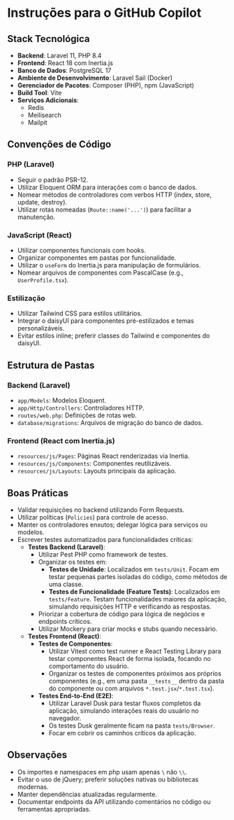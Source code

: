 # Instruções para o GitHub Copilot

## Stack Tecnológica

- **Backend**: Laravel 11, PHP 8.4
- **Frontend**: React 18 com Inertia.js
- **Banco de Dados**: PostgreSQL 17
- **Ambiente de Desenvolvimento**: Laravel Sail (Docker)
- **Gerenciador de Pacotes**: Composer (PHP), npm (JavaScript)
- **Build Tool**: Vite
- **Serviços Adicionais**:
    - Redis
    - Meilisearch
    - Mailpit

## Convenções de Código

### PHP (Laravel)

- Seguir o padrão PSR-12.
- Utilizar Eloquent ORM para interações com o banco de dados.
- Nomear métodos de controladores com verbos HTTP (index, store, update, destroy).
- Utilizar rotas nomeadas (`Route::name('...')`) para facilitar a manutenção.

### JavaScript (React)

- Utilizar componentes funcionais com hooks.
- Organizar componentes em pastas por funcionalidade.
- Utilizar o `useForm` do Inertia.js para manipulação de formulários.
- Nomear arquivos de componentes com PascalCase (e.g., `UserProfile.tsx`).

### Estilização

- Utilizar Tailwind CSS para estilos utilitários.
- Integrar o daisyUI para componentes pré-estilizados e temas personalizáveis.
- Evitar estilos inline; preferir classes do Tailwind e componentes do daisyUI.

## Estrutura de Pastas

### Backend (Laravel)

- `app/Models`: Modelos Eloquent.
- `app/Http/Controllers`: Controladores HTTP.
- `routes/web.php`: Definições de rotas web.
- `database/migrations`: Arquivos de migração do banco de dados.

### Frontend (React com Inertia.js)

- `resources/js/Pages`: Páginas React renderizadas via Inertia.
- `resources/js/Components`: Componentes reutilizáveis.
- `resources/js/Layouts`: Layouts principais da aplicação.

## Boas Práticas

- Validar requisições no backend utilizando Form Requests.
- Utilizar políticas (`Policies`) para controle de acesso.
- Manter os controladores enxutos; delegar lógica para serviços ou modelos.
- Escrever testes automatizados para funcionalidades críticas:
    - **Testes Backend (Laravel)**:
        - Utilizar Pest PHP como framework de testes.
        - Organizar os testes em:
            - **Testes de Unidade**: Localizados em `tests/Unit`. Focam em testar pequenas partes isoladas do código, como métodos de uma classe.
            - **Testes de Funcionalidade (Feature Tests)**: Localizados em `tests/Feature`. Testam funcionalidades maiores da aplicação, simulando requisições HTTP e verificando as respostas.
        - Priorizar a cobertura de código para lógica de negócios e endpoints críticos.
        - Utilizar Mockery para criar mocks e stubs quando necessário.
    - **Testes Frontend (React)**:
        - **Testes de Componentes**:
            - Utilizar Vitest como test runner e React Testing Library para testar componentes React de forma isolada, focando no comportamento do usuário.
            - Organizar os testes de componentes próximos aos próprios componentes (e.g., em uma pasta `__tests__` dentro da pasta do componente ou com arquivos `*.test.jsx`/`*.test.tsx`).
        - **Testes End-to-End (E2E)**:
            - Utilizar Laravel Dusk para testar fluxos completos da aplicação, simulando interações reais do usuário no navegador.
            - Os testes Dusk geralmente ficam na pasta `tests/Browser`.
            - Focar em cobrir os caminhos críticos da aplicação.

## Observações

- Os importes e namespaces em php usam apenas `\` não `\\`.
- Evitar o uso de jQuery; preferir soluções nativas ou bibliotecas modernas.
- Manter dependências atualizadas regularmente.
- Documentar endpoints da API utilizando comentários no código ou ferramentas apropriadas.
